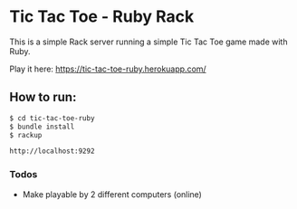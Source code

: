 # Tic Tac Toe - Ruby Rack

This is a simple Rack server running a simple Tic Tac Toe game made with Ruby. 

Play it here:
https://tic-tac-toe-ruby.herokuapp.com/


## How to run:

```sh
$ cd tic-tac-toe-ruby
$ bundle install
$ rackup

http://localhost:9292
```
### Todos

 - Make playable by 2 different computers (online)
